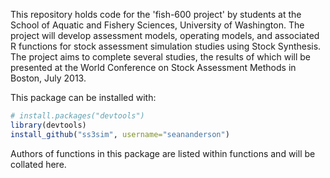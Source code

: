 This repository holds code for the 'fish-600 project' by students at the School of Aquatic and Fishery Sciences, University of Washington. The project will develop assessment models, operating models, and associated R functions for stock assessment simulation studies using Stock Synthesis. The project aims to complete several studies, the results of which will be presented at the World Conference on Stock Assessment Methods in Boston, July 2013.

This package can be installed with:
```r
# install.packages("devtools")
library(devtools)
install_github("ss3sim", username="seananderson")
```

Authors of functions in this package are listed within functions and will be collated here.
